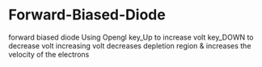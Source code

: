 # Forward-Biased-Diode
forward biased diode Using Opengl
key_Up to increase volt
key_DOWN to decrease volt
increasing volt decreases depletion region & increases the velocity of the electrons
